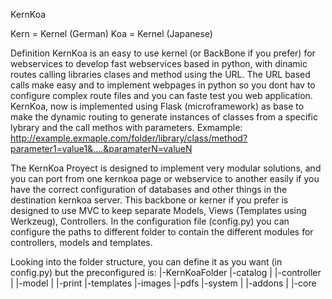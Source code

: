 KernKoa

Kern = Kernel (German)
Koa = Kernel (Japanese)

Definition
KernKoa is an easy to use kernel (or BackBone if you prefer) for webservices to develop fast webservices based in python, with dinamic routes calling libraries clases and method using the URL. The URL based calls make easy and to implement webpages in python so you dont hav to configure complex route files and you can faste test you web application.
KernKoa, now is implemented using Flask (microframework) as base to make the dynamic routing to generate instances of classes from a specific lybrary and the call methos with parameters.
Exmample:
http://example.exmaple.com/folder/library/class/method?parameter1=value1&....&paramaterN=valueN

The KernKoa Proyect is designed to implement very modular solutions, and you can port from one kernkoa page or webservice to another easily if you have the correct configuration of databases and other things in the destination kernkoa server.
This backbone or kerner if you prefer is designed to use MVC to keep separate Models, Views (Templates using Werkzeug), Controllers. In the configuration file (config.py) you can configure the paths to different folder to contain the different modules for controllers, models and templates.

Looking into the folder structure, you can define it as you want (in config.py) but the preconfigured is:
|-KernKoaFolder
	|-catalog
	|	|-controller
	|	|-model
	|	|-print
	|-templates
	|-images
	|-pdfs
	|-system
	|	|-addons
	|	|-core

